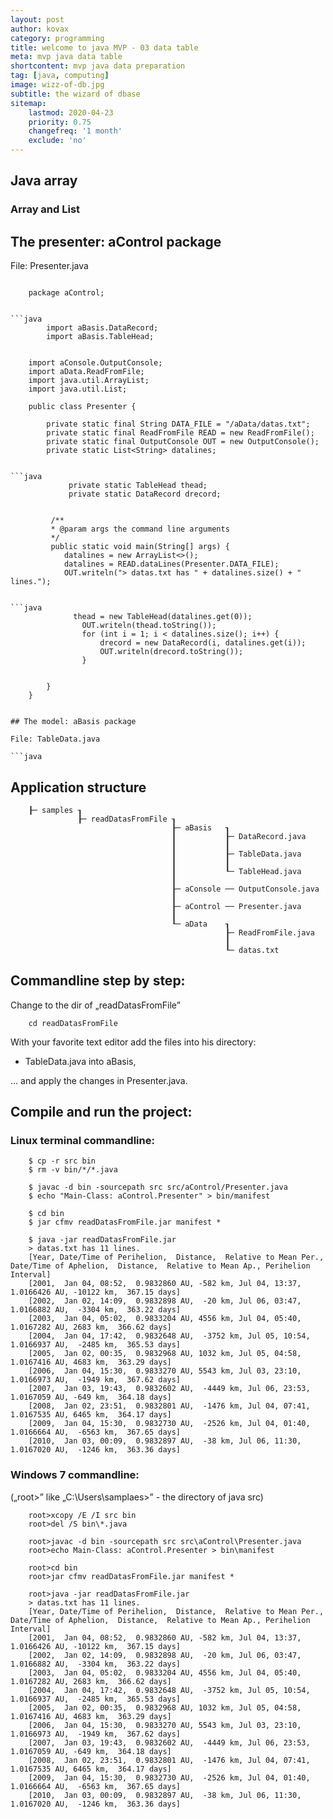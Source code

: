 ```yaml
---
layout: post
author: kovax
category: programming
title: welcome to java MVP - 03 data table
meta: mvp java data table
shortcontent: mvp java data preparation
tag: [java, computing]
image: wizz-of-db.jpg
subtitle: the wizard of dbase
sitemap:
    lastmod: 2020-04-23
    priority: 0.75
    changefreq: '1 month'
    exclude: 'no'
---
```

## Java array

### Array and List


## The presenter: aControl package

File: Presenter.java

>```
        package aControl;
```

```java
        import aBasis.DataRecord;
        import aBasis.TableHead;
```
  
>```
        import aConsole.OutputConsole;
        import aData.ReadFromFile;
        import java.util.ArrayList;
        import java.util.List;
>
        public class Presenter {
>
            private static final String DATA_FILE = "/aData/datas.txt";
            private static final ReadFromFile READ = new ReadFromFile();
            private static final OutputConsole OUT = new OutputConsole();
            private static List<String> datalines;
```

```java
             private static TableHead thead;
             private static DataRecord drecord;
```

>```
             /**
             * @param args the command line arguments
             */
             public static void main(String[] args) {
                datalines = new ArrayList<>();
                datalines = READ.dataLines(Presenter.DATA_FILE);
                OUT.writeln("> datas.txt has " + datalines.size() + " lines.");
```

```java
              thead = new TableHead(datalines.get(0));
                OUT.writeln(thead.toString());
                for (int i = 1; i < datalines.size(); i++) {
                    drecord = new DataRecord(i, datalines.get(i));
                    OUT.writeln(drecord.toString());
                }
```

>```
            }
        }
```

## The model: aBasis package

File: TableData.java

```java

```


## Application structure

        ┠─ samples ┒
                   ┠─ readDatasFromFile ┒
                                        ┠─ aBasis   ┒
                                        ┃           ┠─ DataRecord.java
                                        ┃           ┃
                                        ┃           ┠─ TableData.java
                                        ┃           ┃
                                        ┃           ┖─ TableHead.java
                                        ┃
                                        ┠─ aConsole ── OutputConsole.java
                                        ┃
                                        ┠─ aControl ── Presenter.java
                                        ┃
                                        ┖─ aData    ┒ 
                                                    ┠─ ReadFromFile.java
                                                    ┃
                                                    ┖─ datas.txt


## Commandline step by step:

Change to the dir of „readDatasFromFile”  

        cd readDatasFromFile

With your favorite text editor add the files into his directory:  

- TableData.java into aBasis,

... and apply the changes in Presenter.java.

## Compile and run the project:

### Linux terminal commandline:

        $ cp -r src bin
        $ rm -v bin/*/*.java

        $ javac -d bin -sourcepath src src/aControl/Presenter.java
        $ echo "Main-Class: aControl.Presenter" > bin/manifest
        
        $ cd bin
        $ jar cfmv readDatasFromFile.jar manifest *

        $ java -jar readDatasFromFile.jar
        > datas.txt has 11 lines.
        [Year, Date/Time of Perihelion,  Distance,  Relative to Mean Per., Date/Time of Aphelion,  Distance,  Relative to Mean Ap., Perihelion Interval]
        [2001,  Jan 04, 08:52,  0.9832860 AU, -582 km, Jul 04, 13:37,  1.0166426 AU, -10122 km,  367.15 days]
        [2002,  Jan 02, 14:09,  0.9832898 AU,  -20 km, Jul 06, 03:47,  1.0166882 AU,  -3304 km,  363.22 days]
        [2003,  Jan 04, 05:02,  0.9833204 AU, 4556 km, Jul 04, 05:40,  1.0167282 AU, 2683 km,  366.62 days]
        [2004,  Jan 04, 17:42,  0.9832648 AU,  -3752 km, Jul 05, 10:54,  1.0166937 AU,  -2485 km,  365.53 days]
        [2005,  Jan 02, 00:35,  0.9832968 AU, 1032 km, Jul 05, 04:58,  1.0167416 AU, 4683 km,  363.29 days]
        [2006,  Jan 04, 15:30,  0.9833270 AU, 5543 km, Jul 03, 23:10,  1.0166973 AU,  -1949 km,  367.62 days]
        [2007,  Jan 03, 19:43,  0.9832602 AU,  -4449 km, Jul 06, 23:53,  1.0167059 AU, -649 km,  364.18 days]
        [2008,  Jan 02, 23:51,  0.9832801 AU,  -1476 km, Jul 04, 07:41,  1.0167535 AU, 6465 km,  364.17 days]
        [2009,  Jan 04, 15:30,  0.9832730 AU,  -2526 km, Jul 04, 01:40,  1.0166664 AU,  -6563 km,  367.65 days]
        [2010,  Jan 03, 00:09,  0.9832897 AU,  -38 km, Jul 06, 11:30,  1.0167020 AU,  -1246 km,  363.36 days]


### Windows 7 commandline:

(„root>” like „C:\Users\samplaes>” - the directory of java src)

        root>xcopy /E /I src bin
        root>del /S bin\*.java

        root>javac -d bin -sourcepath src src\aControl\Presenter.java
        root>echo Main-Class: aControl.Presenter > bin\manifest

        root>cd bin
        root>jar cfmv readDatasFromFile.jar manifest *

        root>java -jar readDatasFromFile.jar
        > datas.txt has 11 lines.
        [Year, Date/Time of Perihelion,  Distance,  Relative to Mean Per., Date/Time of Aphelion,  Distance,  Relative to Mean Ap., Perihelion Interval]
        [2001,  Jan 04, 08:52,  0.9832860 AU, -582 km, Jul 04, 13:37,  1.0166426 AU, -10122 km,  367.15 days]
        [2002,  Jan 02, 14:09,  0.9832898 AU,  -20 km, Jul 06, 03:47,  1.0166882 AU,  -3304 km,  363.22 days]
        [2003,  Jan 04, 05:02,  0.9833204 AU, 4556 km, Jul 04, 05:40,  1.0167282 AU, 2683 km,  366.62 days]
        [2004,  Jan 04, 17:42,  0.9832648 AU,  -3752 km, Jul 05, 10:54,  1.0166937 AU,  -2485 km,  365.53 days]
        [2005,  Jan 02, 00:35,  0.9832968 AU, 1032 km, Jul 05, 04:58,  1.0167416 AU, 4683 km,  363.29 days]
        [2006,  Jan 04, 15:30,  0.9833270 AU, 5543 km, Jul 03, 23:10,  1.0166973 AU,  -1949 km,  367.62 days]
        [2007,  Jan 03, 19:43,  0.9832602 AU,  -4449 km, Jul 06, 23:53,  1.0167059 AU, -649 km,  364.18 days]
        [2008,  Jan 02, 23:51,  0.9832801 AU,  -1476 km, Jul 04, 07:41,  1.0167535 AU, 6465 km,  364.17 days]
        [2009,  Jan 04, 15:30,  0.9832730 AU,  -2526 km, Jul 04, 01:40,  1.0166664 AU,  -6563 km,  367.65 days]
        [2010,  Jan 03, 00:09,  0.9832897 AU,  -38 km, Jul 06, 11:30,  1.0167020 AU,  -1246 km,  363.36 days]


